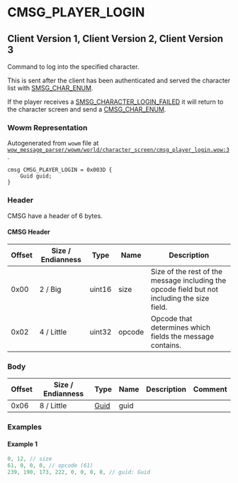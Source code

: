 # CMSG_PLAYER_LOGIN

## Client Version 1, Client Version 2, Client Version 3

Command to log into the specified character.

This is sent after the client has been authenticated and served the character list with [SMSG_CHAR_ENUM](./smsg_char_enum.md).

If the player receives a [SMSG_CHARACTER_LOGIN_FAILED](./smsg_character_login_failed.md) it will return to the character screen and send a [CMSG_CHAR_ENUM](./cmsg_char_enum.md).

### Wowm Representation

Autogenerated from `wowm` file at [`wow_message_parser/wowm/world/character_screen/cmsg_player_login.wow:3`](https://github.com/gtker/wow_messages/tree/main/wow_message_parser/wowm/world/character_screen/cmsg_player_login.wow#L3).
```rust,ignore
cmsg CMSG_PLAYER_LOGIN = 0x003D {
    Guid guid;
}
```
### Header

CMSG have a header of 6 bytes.

#### CMSG Header

| Offset | Size / Endianness | Type   | Name   | Description |
| ------ | ----------------- | ------ | ------ | ----------- |
| 0x00   | 2 / Big           | uint16 | size   | Size of the rest of the message including the opcode field but not including the size field.|
| 0x02   | 4 / Little        | uint32 | opcode | Opcode that determines which fields the message contains.|

### Body

| Offset | Size / Endianness | Type | Name | Description | Comment |
| ------ | ----------------- | ---- | ---- | ----------- | ------- |
| 0x06 | 8 / Little | [Guid](../spec/packed-guid.md) | guid |  |  |

### Examples

#### Example 1

```c
0, 12, // size
61, 0, 0, 0, // opcode (61)
239, 190, 173, 222, 0, 0, 0, 0, // guid: Guid
```
